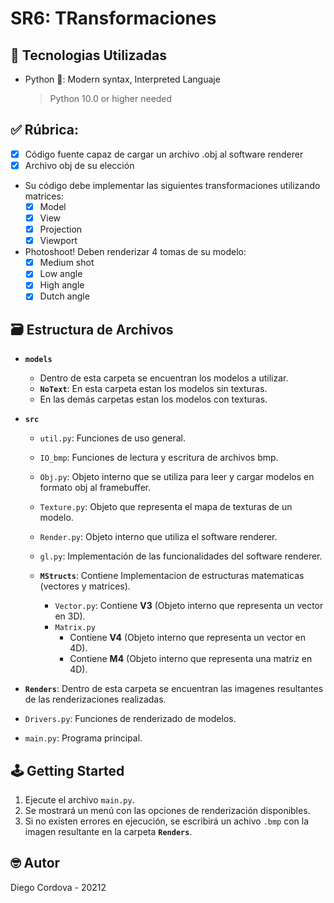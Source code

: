 # SR6: TRansformaciones

## 📡 Tecnologias Utilizadas
- Python 🐍: Modern syntax, Interpreted Languaje
  > Python 10.0 or higher needed

## ✅ Rúbrica:

  - [x] Código fuente capaz de cargar un archivo .obj al software renderer
  - [x] Archivo obj de su elección 

  - Su código debe implementar las siguientes transformaciones utilizando matrices:
    - [x] Model
    - [x] View
    - [x] Projection
    - [x] Viewport

  - Photoshoot! Deben renderizar 4 tomas de su modelo:
    - [x] Medium shot
    - [x] Low angle
    - [x] High angle
    - [x] Dutch angle

## 🗃️ Estructura de Archivos

- **`models`**

  - Dentro de esta carpeta se encuentran los modelos a utilizar.
  - **`NoText`**: En esta carpeta estan los modelos sin texturas.
  - En las demás carpetas estan los modelos con texturas.

- **`src`**

  - `util.py`: Funciones de uso general.
  - `IO_bmp`: Funciones de lectura y escritura de archivos bmp.
  - `Obj.py`: Objeto interno que se utiliza para leer y cargar modelos en formato obj al framebuffer.
  - `Texture.py`: Objeto que representa el mapa de texturas de un modelo.
  - `Render.py`: Objeto interno que utiliza el software renderer.
  - `gl.py`: Implementación de las funcionalidades del software renderer.

  - **`MStructs`**: Contiene Implementacion de estructuras matematicas (vectores y matrices).
    - `Vector.py`: Contiene **V3** (Objeto interno que representa un vector en 3D).
    - `Matrix.py`
      * Contiene **V4** (Objeto interno que representa un vector en 4D).
      * Contiene **M4** (Objeto interno que representa una matriz en 4D).

- **`Renders`**: Dentro de esta carpeta se encuentran las imagenes resultantes de las renderizaciones realizadas.

- `Drivers.py`: Funciones de renderizado de modelos.
- `main.py`: Programa principal.

## 🕹️ Getting Started

1. Ejecute el archivo `main.py`.
2. Se mostrará un menú con las opciones de renderización disponibles.
3. Si no existen errores en ejecución, se escribirá un achivo `.bmp` con la imagen resultante en la carpeta **`Renders`**.

## 🤓 Autor

Diego Cordova - 20212
